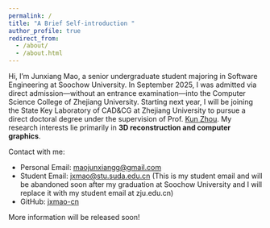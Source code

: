 ```yaml
---
permalink: /
title: "A Brief Self-introduction "
author_profile: true
redirect_from: 
  - /about/
  - /about.html
---
```


Hi, I’m Junxiang Mao, a senior undergraduate student majoring in Software Engineering at Soochow University. 
In September 2025, I was admitted via direct admission—without an entrance examination—into the Computer Science College of Zhejiang University. Starting next year, I will be joining the State Key Laboratory of CAD&CG at Zhejiang University to pursue a direct doctoral degree under the supervision of Prof. [Kun Zhou](http://kunzhou.net/). My research interests lie primarily in **3D reconstruction and computer graphics**.  

Contact with me:
- Personal Email: [maojunxiangg@gmail.com](mailto:maojunxiangg@gmail.com) 
- Student Email: [jxmao@stu.suda.edu.cn](mailto:jxmao@stu.suda.edu.cn) (This is my student email and will be abandoned soon after my graduation at Soochow University and I will replace it with my student email at zju.edu.cn)  
- GitHub: [jxmao-cn](https://github.com/jxmao-cn)

More information will be released soon!
